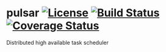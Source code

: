 pulsar [![License](http://img.shields.io/badge/license-MIT-blue.svg?style=flat)](http://www.opensource.org/licenses/MIT) [![Build Status](https://travis-ci.org/pulsar-project/pulsar.svg?branch=master)](https://travis-ci.org/pulsar-project/pulsar) [![Coverage Status](https://coveralls.io/repos/pulsar-project/pulsar/badge.svg?branch=master)](https://coveralls.io/r/pulsar-project/pulsar?branch=master)
======

Distributed high available task scheduler
